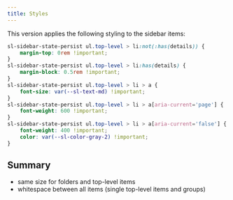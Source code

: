 ```yaml
---
title: Styles
---
```


This version applies the following styling to the sidebar items:

```css
sl-sidebar-state-persist ul.top-level > li:not(:has(details)) {
	margin-top: 0rem !important;
}
sl-sidebar-state-persist ul.top-level > li:has(details) {
	margin-block: 0.5rem !important;
}
sl-sidebar-state-persist ul.top-level > li > a {
	font-size: var(--sl-text-md) !important;
}
sl-sidebar-state-persist ul.top-level > li > a[aria-current='page'] {
	font-weight: 600 !important;
}
sl-sidebar-state-persist ul.top-level > li > a[aria-current='false'] {
	font-weight: 400 !important;
	color: var(--sl-color-gray-2) !important;
}
```

## Summary

- same size for folders and top-level items
- whitespace between all items (single top-level items and groups)
